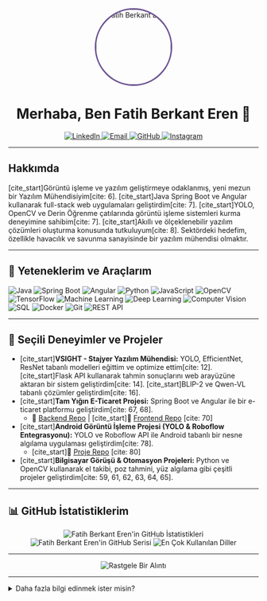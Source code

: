 <div align="center">
  <img src="https://avatars.githubusercontent.com/u/74306381?v=4" width="150" height="150" alt="Fatih Berkant Eren" style="border-radius:50%; border: 3px solid #6e5494;">
  <h1>Merhaba, Ben Fatih Berkant Eren 👋</h1>
</div>

<p align="center">
  <a href="https://www.linkedin.com/in/fatihberkanteren/" target="_blank">
    <img src="https://img.shields.io/badge/-LinkedIn-0077B5?style=for-the-badge&logo=linkedin&logoColor=white" alt="LinkedIn">
  </a>
  <a href="mailto:fatihberkant38@gmail.com" target="_blank">
    <img src="https://img.shields.io/badge/-Email-D14836?style=for-the-badge&logo=gmail&logoColor=white" alt="Email">
  </a>
  <a href="https://github.com/fatihberkanteren" target="_blank">
    <img src="https://img.shields.io/badge/-GitHub-181717?style=for-the-badge&logo=github&logoColor=white" alt="GitHub">
  </a>
  <a href="https://www.instagram.com/fatihberkant/" target="_blank">
    <img src="https://img.shields.io/badge/-Instagram-E4405F?style=for-the-badge&logo=instagram&logoColor=white" alt="Instagram">
  </a>
</p>

---

## Hakkımda

[cite_start]Görüntü işleme ve yazılım geliştirmeye odaklanmış, yeni mezun bir Yazılım Mühendisiyim[cite: 6]. [cite_start]Java Spring Boot ve Angular kullanarak full-stack web uygulamaları geliştirdim[cite: 7]. [cite_start]YOLO, OpenCV ve Derin Öğrenme çatılarında görüntü işleme sistemleri kurma deneyimine sahibim[cite: 7]. [cite_start]Akıllı ve ölçeklenebilir yazılım çözümleri oluşturma konusunda tutkuluyum[cite: 8]. Sektördeki hedefim, özellikle havacılık ve savunma sanayisinde bir yazılım mühendisi olmaktır.

---

## 🚀 Yeteneklerim ve Araçlarım

<p>
  <img src="https://img.shields.io/badge/Java-007396?style=for-the-badge&logo=java&logoColor=white" alt="Java">
  <img src="https://img.shields.io/badge/Spring_Boot-6DB33F?style=for-the-badge&logo=spring-boot&logoColor=white" alt="Spring Boot">
  <img src="https://img.shields.io/badge/Angular-DD0031?style=for-the-badge&logo=angular&logoColor=white" alt="Angular">
  <img src="https://img.shields.io/badge/Python-3776AB?style=for-the-badge&logo=python&logoColor=white" alt="Python">
  <img src="https://img.shields.io/badge/JavaScript-F7DF1E?style=for-the-badge&logo=javascript&logoColor=black" alt="JavaScript">
  <img src="https://img.shields.io/badge/OpenCV-5C3EE8?style=for-the-badge&logo=opencv&logoColor=white" alt="OpenCV">
  <img src="https://img.shields.io/badge/TensorFlow-FF6F00?style=for-the-badge&logo=tensorflow&logoColor=white" alt="TensorFlow">
  <img src="https://img.shields.io/badge/Machine_Learning-FFD133?style=for-the-badge&logo=tensorflow&logoColor=black" alt="Machine Learning">
  <img src="https://img.shields.io/badge/Deep_Learning-5D3FD3?style=for-the-badge&logo=tensorflow&logoColor=white" alt="Deep Learning">
  <img src="https://img.shields.io/badge/Computer_Vision-7A1FD6?style=for-the-badge&logo=opencv&logoColor=white" alt="Computer Vision">
  <img src="https://img.shields.io/badge/SQL-4479A1?style=for-the-badge&logo=postgresql&logoColor=white" alt="SQL">
  <img src="https://img.shields.io/badge/Docker-2496ED?style=for-the-badge&logo=docker&logoColor=white" alt="Docker">
  <img src="https://img.shields.io/badge/Git-F05032?style=for-the-badge&logo=git&logoColor=white" alt="Git">
  <img src="https://img.shields.io/badge/REST_API-000000?style=for-the-badge&logo=rest&logoColor=white" alt="REST API">
</p>

---

## 💼 Seçili Deneyimler ve Projeler

* [cite_start]**VSIGHT - Stajyer Yazılım Mühendisi:** YOLO, EfficientNet, ResNet tabanlı modelleri eğittim ve optimize ettim[cite: 12]. [cite_start]Flask API kullanarak tahmin sonuçlarını web arayüzüne aktaran bir sistem geliştirdim[cite: 14]. [cite_start]BLIP-2 ve Qwen-VL tabanlı çözümler geliştirdim[cite: 16].
* [cite_start]**Tam Yığın E-Ticaret Projesi:** Spring Boot ve Angular ile bir e-ticaret platformu geliştirdim[cite: 67, 68].
    * 🔗 [Backend Repo](https://github.com/fatihberkanteren/SpringBootFullStackECommerceWebProject) | [cite_start]🔗 [Frontend Repo](https://github.com/fatihberkanteren/AngularFullStackECommerceWebProject) [cite: 70]
* [cite_start]**Android Görüntü İşleme Projesi (YOLO & Roboflow Entegrasyonu):** YOLO ve Roboflow API ile Android tabanlı bir nesne algılama uygulaması geliştirdim[cite: 78].
    * [cite_start]🔗 [Proje Repo](https://github.com/fatihberkanteren/ObjectDetection-Android) [cite: 80]
* [cite_start]**Bilgisayar Görüşü & Otomasyon Projeleri:** Python ve OpenCV kullanarak el takibi, poz tahmini, yüz algılama gibi çeşitli projeler geliştirdim[cite: 59, 61, 62, 63, 64, 65].

---

## 📊 GitHub İstatistiklerim

<p align="center">
  <img src="https://github-readme-stats.vercel.app/api?username=fatihberkanteren&show_icons=true&theme=dark&hide_border=true&count_private=true" alt="Fatih Berkant Eren'in GitHub İstatistikleri">
  <img src="https://github-readme-streak-stats.herokuapp.com/?user=fatihberkanteren&theme=dark&hide_border=true" alt="Fatih Berkant Eren'in GitHub Serisi">
  <img src="https://github-readme-stats.vercel.app/api/top-langs/?username=fatihberkanteren&layout=compact&theme=dark&hide_border=true" alt="En Çok Kullanılan Diller">
</p>

---

<p align="center">
  <img src="https://quotes-github-readme.vercel.app/api?type=random&theme=dark" alt="Rastgele Bir Alıntı">
</p>

---

<details>
  <summary>Daha fazla bilgi edinmek ister misin?</summary>
  <br>
  - 🔭 Şu anda Java ve genel programlama dilleri üzerine çalışıyorum.
  - 🌱 Java - Spring Boot öğrenmeye devam ediyorum.
  - 👯 Ortak proje geliştirmek isteyenlerle işbirliği yapmaktan memnuniyet duyarım.
  - 💬 Bana sormak istediğin her şeyi sorabilirsin!
  - 📫 Bana Instagram üzerinden ulaşabilirsin: @fatihberkant
</details>
